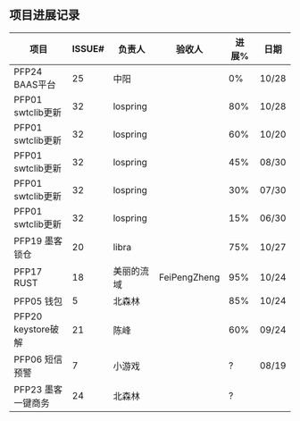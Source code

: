 ## 项目进展记录

| 项目           | ISSUE# | 负责人 | 验收人 | 进展% | 日期  |
|----------------|--------|--------|--------|-------|-------|
| PFP24 BAAS平台 | 25     | 中阳   |        | 0%    | 10/28 |
| PFP01 swtclib更新 | 32 | lospring|        | 80%   | 10/28 |
| PFP01 swtclib更新 | 32 | lospring|        | 60%   | 10/20 |
| PFP01 swtclib更新 | 32 | lospring|        | 45%   | 08/30 |
| PFP01 swtclib更新 | 32 | lospring|        | 30%   | 07/30 |
| PFP01 swtclib更新 | 32 | lospring|        | 15%   | 06/30 |
| PFP19 墨客锁仓 | 20 | libra      |        | 75%   | 10/27 |
| PFP17 RUST     | 18 | 美丽的流域 | FeiPengZheng | 95%   | 10/24 |
| PFP05 钱包     | 5      | 北森林 |        | 85%   | 10/24 |
| PFP20 keystore破解 | 21 | 陈峰   |        | 60%   | 09/24 |
| PFP06 短信预警 | 7      | 小游戏 |        | ?     | 08/19 |
| PFP23 墨客一键商务 | 24 | 北森林 |        | ?     |       |
